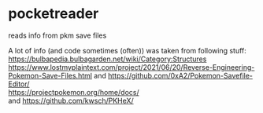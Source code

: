 # pocketreader
reads info from pkm save files

A lot of info (and code sometimes (often)) was taken from following stuff:
https://bulbapedia.bulbagarden.net/wiki/Category:Structures<br>
https://www.lostmyplaintext.com/project/2021/06/20/Reverse-Engineering-Pokemon-Save-Files.html and https://github.com/0xA2/Pokemon-Savefile-Editor/<br>
https://projectpokemon.org/home/docs/<br>
and
https://github.com/kwsch/PKHeX/
